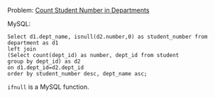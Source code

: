 Problem: [Count Student Number in Departments](https://leetcode.com/problems/count-student-number-in-departments/)

MySQL:

```
Select d1.dept_name, isnull(d2.number,0) as student_number from department as d1
left join
(Select count(dept_id) as number, dept_id from student
group by dept_id) as d2
on d1.dept_id=d2.dept_id
order by student_number desc, dept_name asc;

```


```ifnull``` is a MySQL function. 

